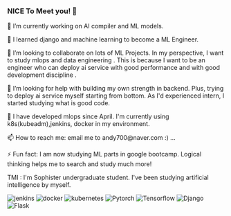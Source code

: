 ### NICE To Meet you! 👋

<!--
**amo33/amo33** is a ✨ _special_ ✨ repository because its `README.md` (this file) appears on your GitHub profile.-->

<p>
   <p>🔭 I’m currently working on AI compiler and ML models.</p>
   <p>🌱 I learned django and machine learning to become a ML Engineer.</p>
   <p>👯 I’m looking to collaborate on lots of ML Projects. In my perspective, I want to study mlops and data engineering . This is because I want to be an engineer who can deploy ai service with good performance and with good development discipline .</p>
   <p>🤔 I’m looking for help with building my own strength in backend. Plus, trying to deploy ai service myself starting from bottom. As I'd experienced intern, I started studying what is good code.</p>
   <p>🔭 I have developed mlops since April. I'm currently using k8s(kubeadm),jenkins, docker in my environment.</p>
   <p>📫 How to reach me: email me to andy700@naver.com :) ...</p>
   
   <p>⚡ Fun fact: I am now studying ML parts in google bootcamp. Logical thinking helps me to search and study much more!</p>
   <p> TMI : I'm Sophister undergraduate student. I've been studying artificial intelligence by myself. </p>
</p>

![jenkins](https://img.shields.io/badge/jenkins-D24939?style=for-the-badge&logo=jenkins&logoColor=white)
![docker](https://img.shields.io/badge/docker-2496ED?style=for-the-badge&logo=docker&logoColor=white)
![kubernetes](https://img.shields.io/badge/kubernetes-326CE5?style=for-the-badge&logo=kuberenetes&logoColor=white)
![Pytorch](https://img.shields.io/badge/Pytorch-EE4C2C?style=for-the-badge&logo=Pytorch&logoColor=white)
![Tensorflow](https://img.shields.io/badge/Tesnorflow-FF6F00?style=for-the-badge&logo=Tensorflow&logoColor=white)
![Django](https://img.shields.io/badge/Django-092E20?style=for-the-badge&logo=Django&logoColor=white)
![Flask](https://img.shields.io/badge/Flask-000000?style=for-the-badge&logo=Flask&logoColor=white)
